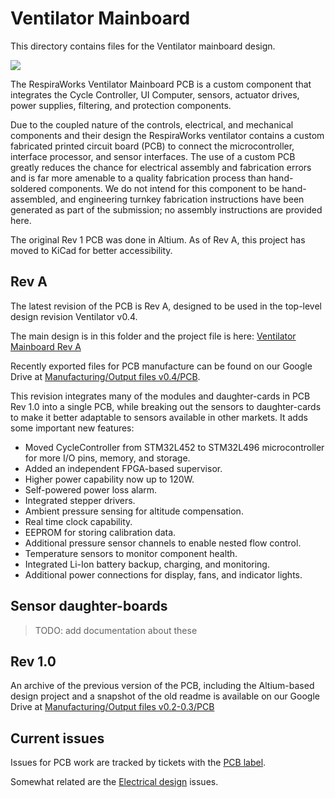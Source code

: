 # Ventilator Mainboard 

This directory contains files for the Ventilator mainboard design.

![](VentilatorPCB-RevA-Angled-Render.png)

The RespiraWorks Ventilator Mainboard PCB is a custom component that integrates the Cycle Controller, UI Computer,
sensors, actuator drives, power supplies, filtering, and protection components.

Due to the coupled nature of the controls, electrical, and mechanical components and their design the RespiraWorks
ventilator contains a custom fabricated printed circuit board (PCB) to connect the microcontroller, interface processor,
and sensor interfaces. The use of a custom PCB greatly reduces the chance for electrical assembly and fabrication errors
and is far more amenable to a quality fabrication process than hand-soldered components. We do not intend for this
component to be hand-assembled, and engineering turnkey fabrication instructions have been generated as part of the
submission; no assembly instructions are provided here.

The original Rev 1 PCB was done in Altium.  As of Rev A, this project has moved to KiCad for better accessibility.

## Rev A

The latest revision of the PCB is Rev A, designed to be used in the top-level design revision Ventilator v0.4.

The main design is in this folder and the project file is here: [Ventilator Mainboard Rev A](Ventilator.pro)

Recently exported files for PCB manufacture can be found on our Google Drive at
[Manufacturing/Output files v0.4/PCB](https://tinyurl.com/2p8af3fm).

This revision integrates many of the modules and daughter-cards in PCB Rev 1.0 into a single PCB, while breaking out the sensors to daughter-cards to make it better adaptable to sensors available in other markets.  It adds some important new features:
 - Moved CycleController from STM32L452 to STM32L496 microcontroller for more I/O pins, memory, and storage.
 - Added an independent FPGA-based supervisor.
 - Higher power capability now up to 120W.
 - Self-powered power loss alarm.
 - Integrated stepper drivers.
 - Ambient pressure sensing for altitude compensation.
 - Real time clock capability.
 - EEPROM for storing calibration data.
 - Additional pressure sensor channels to enable nested flow control.
 - Temperature sensors to monitor component health.
 - Integrated Li-Ion battery backup, charging, and monitoring.
 - Additional power connections for display, fans, and indicator lights.

## Sensor daughter-boards

> TODO: add documentation about these

## Rev 1.0

An archive of the previous version of the PCB, including the Altium-based design project and a snapshot of the old
readme is available on our Google Drive at
[Manufacturing/Output files v0.2-0.3/PCB](https://drive.google.com/drive/folders/1xHPLvo59tGI5uU38FrWMkVGmK_UR2sjQ?usp=sharing)

## Current issues

Issues for PCB work are tracked by tickets with the [PCB label](https://github.com/RespiraWorks/Ventilator/labels/pcb).

Somewhat related are the [Electrical design](https://github.com/RespiraWorks/Ventilator/labels/Electrical) issues.